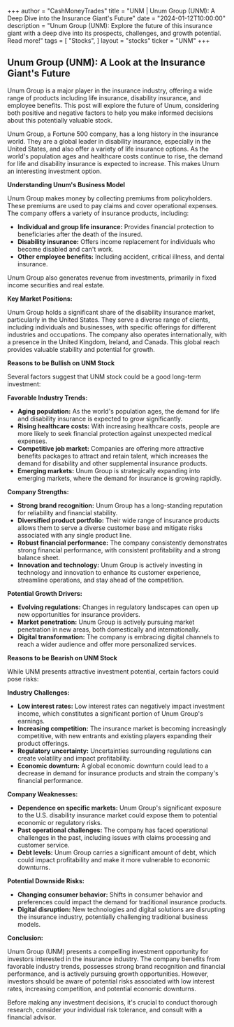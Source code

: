 +++
author = "CashMoneyTrades"
title = "UNM |  Unum Group (UNM): A Deep Dive into the Insurance Giant's Future"
date = "2024-01-12T10:00:00"
description = "Unum Group (UNM):  Explore the future of this insurance giant with a deep dive into its prospects, challenges, and growth potential.  Read more!"
tags = [
"Stocks",
]
layout = "stocks"
ticker = "UNM"
+++
        


## Unum Group (UNM): A Look at the Insurance Giant's Future

Unum Group is a major player in the insurance industry, offering a wide range of products including life insurance, disability insurance, and employee benefits.  This post will explore the future of Unum, considering both positive and negative factors to help you make informed decisions about this potentially valuable stock. 

Unum Group, a Fortune 500 company, has a long history in the insurance world. They are a global leader in disability insurance, especially in the United States, and also offer a variety of life insurance options.  As the world's population ages and healthcare costs continue to rise, the demand for life and disability insurance is expected to increase. This makes Unum an interesting investment option.

**Understanding Unum's Business Model**

Unum Group makes money by collecting premiums from policyholders. These premiums are used to pay claims and cover operational expenses. The company offers a variety of insurance products, including:

* **Individual and group life insurance:** Provides financial protection to beneficiaries after the death of the insured.
* **Disability insurance:** Offers income replacement for individuals who become disabled and can't work.
* **Other employee benefits:** Including accident, critical illness, and dental insurance. 

Unum Group also generates revenue from investments, primarily in fixed income securities and real estate.

**Key Market Positions:**

Unum Group holds a significant share of the disability insurance market, particularly in the United States. They serve a diverse range of clients, including individuals and businesses, with specific offerings for different industries and occupations. The company also operates internationally, with a presence in the United Kingdom, Ireland, and Canada. This global reach provides valuable stability and potential for growth.

**Reasons to be Bullish on UNM Stock**

Several factors suggest that UNM stock could be a good long-term investment:

**Favorable Industry Trends:**

* **Aging population:** As the world's population ages, the demand for life and disability insurance is expected to grow significantly.
* **Rising healthcare costs:** With increasing healthcare costs, people are more likely to seek financial protection against unexpected medical expenses.
* **Competitive job market:** Companies are offering more attractive benefits packages to attract and retain talent, which increases the demand for disability and other supplemental insurance products.
* **Emerging markets:** Unum Group is strategically expanding into emerging markets, where the demand for insurance is growing rapidly.

**Company Strengths:**

* **Strong brand recognition:** Unum Group has a long-standing reputation for reliability and financial stability.
* **Diversified product portfolio:** Their wide range of insurance products allows them to serve a diverse customer base and mitigate risks associated with any single product line.
* **Robust financial performance:** The company consistently demonstrates strong financial performance, with consistent profitability and a strong balance sheet.
* **Innovation and technology:** Unum Group is actively investing in technology and innovation to enhance its customer experience, streamline operations, and stay ahead of the competition.

**Potential Growth Drivers:**

* **Evolving regulations:** Changes in regulatory landscapes can open up new opportunities for insurance providers. 
* **Market penetration:** Unum Group is actively pursuing market penetration in new areas, both domestically and internationally.
* **Digital transformation:** The company is embracing digital channels to reach a wider audience and offer more personalized services.

**Reasons to be Bearish on UNM Stock**

While UNM presents attractive investment potential, certain factors could pose risks:

**Industry Challenges:**

* **Low interest rates:** Low interest rates can negatively impact investment income, which constitutes a significant portion of Unum Group's earnings.
* **Increasing competition:** The insurance market is becoming increasingly competitive, with new entrants and existing players expanding their product offerings.
* **Regulatory uncertainty:**  Uncertainties surrounding regulations can create volatility and impact profitability.
* **Economic downturn:** A global economic downturn could lead to a decrease in demand for insurance products and strain the company's financial performance.

**Company Weaknesses:**

* **Dependence on specific markets:** Unum Group's significant exposure to the U.S. disability insurance market could expose them to potential economic or regulatory risks.
* **Past operational challenges:** The company has faced operational challenges in the past, including issues with claims processing and customer service.
* **Debt levels:** Unum Group carries a significant amount of debt, which could impact profitability and make it more vulnerable to economic downturns.

**Potential Downside Risks:**

* **Changing consumer behavior:** Shifts in consumer behavior and preferences could impact the demand for traditional insurance products.
* **Digital disruption:**  New technologies and digital solutions are disrupting the insurance industry, potentially challenging traditional business models.

**Conclusion:**

Unum Group (UNM) presents a compelling investment opportunity for investors interested in the insurance industry. The company benefits from favorable industry trends, possesses strong brand recognition and financial performance, and is actively pursuing growth opportunities. However, investors should be aware of potential risks associated with low interest rates, increasing competition, and potential economic downturns. 

Before making any investment decisions, it's crucial to conduct thorough research, consider your individual risk tolerance, and consult with a financial advisor. 

        